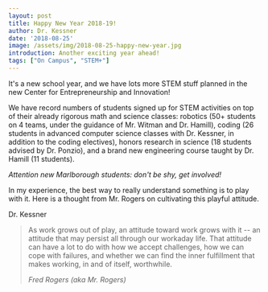 ```yaml
---
layout: post
title: Happy New Year 2018-19!
author: Dr. Kessner
date: '2018-08-25'
image: /assets/img/2018-08-25-happy-new-year.jpg
introduction: Another exciting year ahead!
tags: ["On Campus", "STEM+"]
---
```


It's a new school year, and we have lots more STEM stuff planned in the new
Center for Entrepreneurship and Innovation!

We have record numbers of students signed up for STEM activities on top of
their already rigorous math and science classes: robotics (50+ students on 4
teams, under the guidance of Mr. Witman and Dr. Hamill), coding (26 students in
advanced computer science classes with Dr. Kessner, in addition to the coding
electives), honors research in science (18 students advised by Dr. Ponzio), and
a brand new engineering course taught by Dr.  Hamill (11 students).  

_Attention new Marlborough students: don't be shy, get involved!_

In my experience, the best way to really understand something is to play with
it.  Here is a thought from Mr. Rogers on cultivating this playful attitude.


Dr. Kessner


> As work grows out of play, an attitude toward work grows with it -- an
> attitude that may persist all through our workaday life.  That attitude can
> have a lot to do with how we accept challenges, how we can cope with
> failures, and whether we can find the inner fulfillment that makes working,
> in and of itself, worthwhile.
>
>
> _Fred Rogers (aka Mr. Rogers)_



